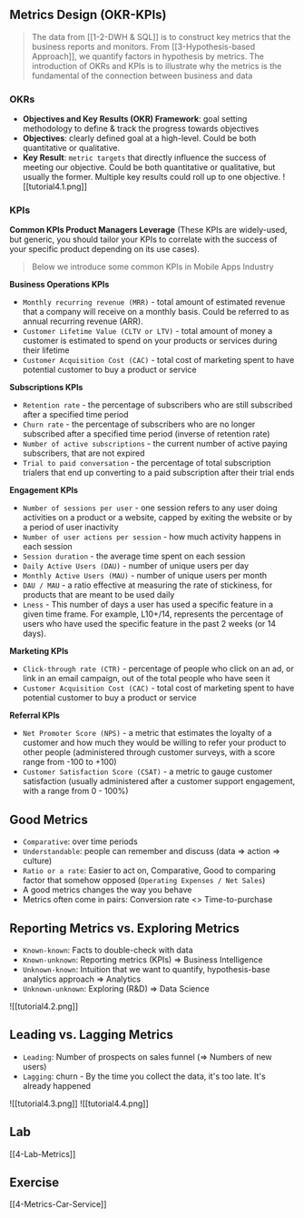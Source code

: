 ## Metrics Design (OKR-KPIs)
> The data from [[1-2-DWH & SQL]] is to construct key metrics that the business reports and monitors. From [[3-Hypothesis-based Approach]], we quantify factors in hypothesis by metrics. The introduction of OKRs and KPIs is to illustrate why the metrics is the fundamental of the connection between business and data

### OKRs
-   **Objectives and Key Results (OKR) Framework**: goal setting methodology to define & track the progress towards objectives
-   **Objectives**: clearly defined goal at a high-level. Could be both quantitative or qualitative.
-   **Key Result**: `metric targets` that directly influence the success of meeting our objective. Could be both quantitative or qualitative, but usually the former. Multiple key results could roll up to one objective.
![[tutorial4.1.png]]

### KPIs
**Common KPIs Product Managers Leverage** (These KPIs are widely-used, but generic, you should tailor your KPIs to correlate with the success of your specific product depending on its use cases).

> Below we introduce some common KPIs in Mobile Apps Industry

**Business Operations KPIs**
-   `Monthly recurring revenue (MRR)` - total amount of estimated revenue that a company will receive on a monthly basis. Could be referred to as annual recurring revenue (ARR).
-   `Customer Lifetime Value (CLTV or LTV)` - total amount of money a customer is estimated to spend on your products or services during their lifetime
-   `Customer Acquisition Cost (CAC)` - total cost of marketing spent to have potential customer to buy a product or service

**Subscriptions KPIs**
-   `Retention rate` - the percentage of subscribers who are still subscribed after a specified time period
-   `Churn rate` - the percentage of subscribers who are no longer subscribed after a specified time period (inverse of retention rate)
-   `Number of active subscriptions` - the current number of active paying subscribers, that are not expired
-   `Trial to paid conversation` - the percentage of total subscription trialers that end up converting to a paid subscription after their trial ends

**Engagement KPIs**
-   `Number of sessions per user` - one session refers to any user doing activities on a product or a website, capped by exiting the website or by a period of user inactivity
-   `Number of user actions per session` - how much activity happens in each session
-   `Session duration` - the average time spent on each session
-   `Daily Active Users (DAU)` - number of unique users per day
-   `Monthly Active Users (MAU)` - number of unique users per month
-   `DAU / MAU` - a ratio effective at measuring the rate of stickiness, for products that are meant to be used daily
-   `Lness` - This number of days a user has used a specific feature in a given time frame. For example, L10+/14, represents the percentage of users who have used the specific feature in the past 2 weeks (or 14 days).

**Marketing KPIs**
-   `Click-through rate (CTR)` - percentage of people who click on an ad, or link in an email campaign, out of the total people who have seen it
-   `Customer Acquisition Cost (CAC)` - total cost of marketing spent to have potential customer to buy a product or service

**Referral KPIs**
-   `Net Promoter Score (NPS)` - a metric that estimates the loyalty of a customer and how much they would be willing to refer your product to other people (administered through customer surveys, with a score range from -100 to +100)
-   `Customer Satisfaction Score (CSAT)` - a metric to gauge customer satisfaction (usually administered after a customer support engagement, with a range from 0 - 100%)

## Good Metrics
-   `Comparative`: over time periods
-   `Understandable`: people can remember and discuss (data ⇒ action ⇒ culture)
-   `Ratio or a rate`: Easier to act on, Comparative, Good to comparing factor that somehow opposed (`Operating Expenses / Net Sales`)
-   A good metrics changes the way you behave
-   Metrics often come in pairs: Conversion rate <> Time-to-purchase

## Reporting Metrics vs. Exploring Metrics
-   `Known-known`: Facts to double-check with data
-   `Known-unknown`: Reporting metrics (KPIs) => Business Intelligence
-   `Unknown-known`: Intuition that we want to quantify, hypothesis-base analytics approach => Analytics
-   `Unknown-unknown`: Exploring (R&D) => Data Science
    
![[tutorial4.2.png]]

## Leading vs. Lagging Metrics
-   `Leading`: Number of prospects on sales funnel (⇒ Numbers of new users)
-   `Lagging`: churn - By the time you collect the data, it's too late. It's already happened

![[tutorial4.3.png]]
![[tutorial4.4.png]]

## Lab
[[4-Lab-Metrics]]

## Exercise
[[4-Metrics-Car-Service]]
